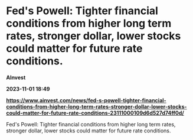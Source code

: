 # Fed's Powell: Tighter financial conditions from higher long term rates, stronger dollar, lower stocks could matter for future rate conditions.
**AInvest**

**2023-11-01 18:49**

**https://www.ainvest.com/news/fed-s-powell-tighter-financial-conditions-from-higher-long-term-rates-stronger-dollar-lower-stocks-could-matter-for-future-rate-conditions-23111000109d6d527d74ff0d/**

Fed's Powell: Tighter financial conditions from higher long term rates, stronger dollar, lower stocks could matter for future rate conditions.